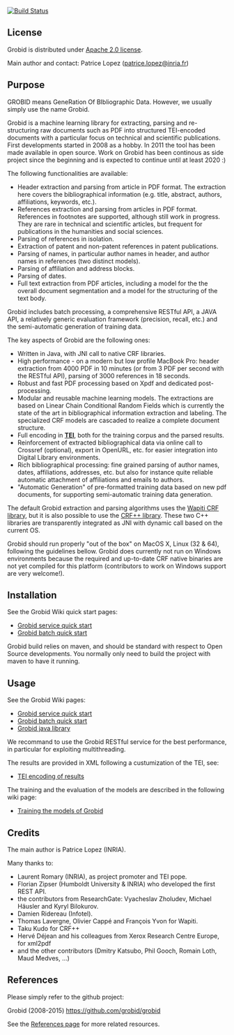 [![Build Status](https://ci.inria.fr/grobid/job/Grobid/badge/icon)](https://ci.inria.fr/grobid/job/Grobid/)

## License

Grobid is distributed under [Apache 2.0 license](http://www.apache.org/licenses/LICENSE-2.0). 

Main author and contact: Patrice Lopez (<patrice.lopez@inria.fr>)

## Purpose

GROBID means GeneRation Of BIbliographic Data. However, we usually simply use the name Grobid. 

Grobid is a machine learning library for extracting, parsing and re-structuring raw documents such as PDF into structured TEI-encoded documents with a particular focus on technical and scientific publications. First developments started in 2008 as a hobby. In 2011 the tool has been made available in open source. Work on Grobid has been continous as side project since the beginning and is expected to continue until at least 2020 :)

The following functionalities are available:

+ Header extraction and parsing from article in PDF format. The extraction here covers the bibliographical information (e.g. title, abstract, authors, affiliations, keywords, etc.).
+ References extraction and parsing from articles in PDF format. References in footnotes are supported, although still work in progress. They are rare in technical and scientific articles, but frequent for publications in the humanities and social sciences. 
+ Parsing of references in isolation.
+ Extraction of patent and non-patent references in patent publications.
+ Parsing of names, in particular author names in header, and author names in references (two distinct models).
+ Parsing of affiliation and address blocks. 
+ Parsing of dates.
+ Full text extraction from PDF articles, including a model for the the overall document segmentation and a model for the structuring of the text body.

Grobid includes batch processing, a comprehensive RESTful API, a JAVA API, a relatively generic evaluation framework (precision, recall, etc.) and the semi-automatic generation of training data. 

The key aspects of Grobid are the following ones:

+ Written in Java, with JNI call to native CRF libraries. 
+ High performance - on a modern but low profile MacBook Pro: header extraction from 4000 PDF in 10 minutes (or from 3 PDF per second with the RESTful API), parsing of 3000 references in 18 seconds.
+ Robust and fast PDF processing based on Xpdf and dedicated post-processing.
+ Modular and reusable machine learning models. The extractions are based on Linear Chain Conditional Random Fields which is currently the state of the art in bibliographical information extraction and labeling. The specialized CRF models are cascaded to realize a complete document structure.  
+ Full encoding in [__TEI__](http://www.tei-c.org/Guidelines/P5), both for the training corpus and the parsed results.
+ Reinforcement of extracted bibliographical data via online call to Crossref (optional), export in OpenURL, etc. for easier integration into Digital Library environments. 
+ Rich bibliographical processing: fine grained parsing of author names, dates, affiliations, addresses, etc. but also for instance quite reliable automatic attachment of affiliations and emails to authors. 
+ "Automatic Generation" of pre-formatted training data based on new pdf documents, for supporting semi-automatic training data generation. 

The default Grobid extraction and parsing algorithms uses the [Wapiti CRF library](http://wapiti.limsi.fr), but it is also possible to use the [CRF++ library](http://crfpp.googlecode.com/svn/trunk/doc/index.html). These two C++ libraries are transparently integrated as JNI with dynamic call based on the current OS. 

Grobid should run properly "out of the box" on MacOS X, Linux (32 & 64), following the guidelines bellow. Grobid does currently not run on Windows environments because the required and up-to-date CRF native binaries are not yet compiled for this platform (contributors to work on Windows support are very welcome!).

## Installation

See the Grobid Wiki quick start pages: 

+ [Grobid service quick start](https://github.com/kermitt2/grobid/wiki/Grobid-service-quick-start)
+ [Grobid batch quick start](https://github.com/kermitt2/grobid/wiki/Grobid-batch-quick-start)

Grobid build relies on maven, and should be standard with respect to Open Source developments. You normally only need to build the project with maven to have it running. 


## Usage

See the Grobid Wiki pages: 

+ [Grobid service quick start](https://github.com/kermitt2/grobid/wiki/Grobid-service-quick-start)
+ [Grobid batch quick start](https://github.com/kermitt2/grobid/wiki/Grobid-batch-quick-start)
+ [Grobid java library](https://github.com/kermitt2/grobid/wiki/Grobid-java-library)

We recommand to use the Grobid RESTful service for the best performance, in particular for exploiting multithreading. 

The results are provided in XML following a custumization of the TEI, see:

+ [TEI encoding of results](https://github.com/kermitt2/grobid/wiki/TEI-encoding-of-results)

The training and the evaluation of the models are described in the following wiki page:

+ [Training the models of Grobid](https://github.com/kermitt2/grobid/wiki/Training-the-models-of-Grobid)



## Credits

The main author is Patrice Lopez (INRIA).

Many thanks to:

* Laurent Romary (INRIA), as project promoter and TEI pope. 
* Florian Zipser (Humboldt University & INRIA) who developed the first REST API.
* the contributors from ResearchGate: Vyacheslav Zholudev, Michael Häusler and Kyryl Bilokurov.
* Damien Ridereau (Infotel).
* Thomas Lavergne, Olivier Cappé and François Yvon for Wapiti.
* Taku Kudo for CRF++
* Hervé Déjean and his colleagues from Xerox Research Centre Europe, for xml2pdf
* and the other contributors (Dmitry Katsubo, Phil Gooch, Romain Loth, Maud Medves, ...)

## References

Please simply refer to the github project:

Grobid (2008-2015) <https://github.com/grobid/grobid>

See the [References page](https://github.com/kermitt2/grobid/wiki/References) for more related resources. 
